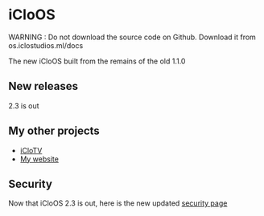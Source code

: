 # iCloOS
WARNING : Do not download the source code on Github. Download it from os.iclostudios.ml/docs

The new iCloOS built from the remains of the old 1.1.0
## New releases
2.3 is out
## My other projects
* [iCloTV](https://github.com/iCloExecutable/iclotv)
* [My website](https://github.com/iCloExecutable/iclostudios.ml)
## Security
Now that iCloOS 2.3 is out, here is the new updated [security page](https://github.com/iCloExecutable/iCloOS/blob/master/SECURITY.md)
